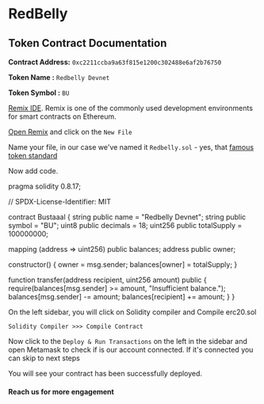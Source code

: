 # RedBelly </br>

## **Token Contract Documentation** </br>

**Contract Address:** `0xc2211ccba9a63f815e1200c302488e6af2b76750` </br>

**Token Name :** `Redbelly Devnet`  </br>

**Token Symbol :**  `BU` </br>

 [Remix IDE](https://remix.ethereum.org/). Remix is one of the commonly used development environments for smart contracts on Ethereum.

[Open Remix](https://remix.ethereum.org/) and click on the `New File`

Name your file, in our case we've named it `Redbelly.sol` - yes, that [famous token standard](https://eips.ethereum.org/EIPS/eip-20)


Now add code. 

pragma solidity 0.8.17;

 // SPDX-License-Identifier: MIT

 contract Bustaaal { string public name = "Redbelly Devnet"; string public symbol = "BU"; uint8 public decimals = 18; uint256 public totalSupply = 100000000;

 mapping (address => uint256) public balances; address public owner;

 constructor() { owner = msg.sender; balances[owner] = totalSupply; }

 function transfer(address recipient, uint256 amount) public { require(balances[msg.sender] >= amount, "Insufficient balance."); balances[msg.sender] -= amount; balances[recipient] += amount; } }


On the left sidebar, you will click on Solidity compiler and Compile erc20.sol

```text
Solidity Compiler >>> Compile Contract
```

Now click to the `Deploy & Run Transactions` on the left in the sidebar and open Metamask to check if is our account connected. If it's connected you can skip to next steps


You will see your contract has been successfully deployed.

#### Reach us for more engagement <a id="reach-us-for-more-engagement"></a>
